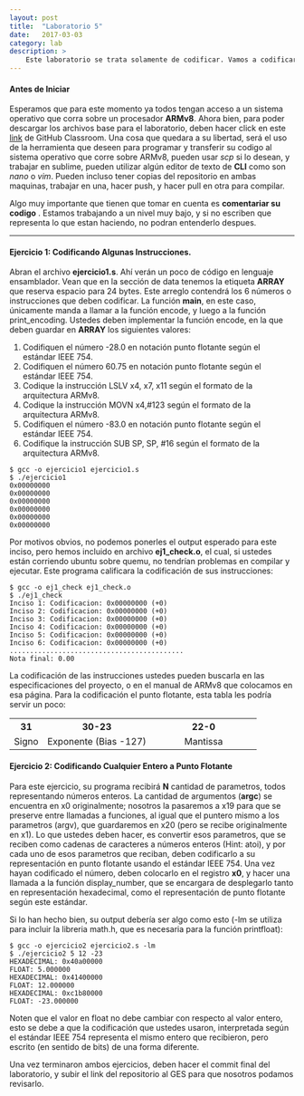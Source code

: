 ```yaml
---
layout: post
title:  "Laboratorio 5"
date:   2017-03-03
category: lab
description: >
    Este laboratorio se trata solamente de codificar. Vamos a codificar números en punto flotan y algunas instrucciones en ARMv8.
---
```


#### Antes de Iniciar

Esperamos que para este momento ya todos tengan acceso a un sistema operativo que corra sobre un procesador <b>ARMv8</b>. Ahora bien, para poder descargar los archivos base para el laboratorio, 
deben hacer click en este <a href="https://classroom.github.com/assignment-invitations/10a88fef5f61e9ccac8c4a05709df777">link</a> de GitHub Classroom. Una cosa que quedara a su libertad, será el 
uso de la herramienta que deseen para programar y transferir su codigo al sistema operativo que corre sobre ARMv8, pueden usar <i>scp</i> si lo desean, y trabajar en sublime, pueden utilizar 
algún editor de texto de <b>CLI</b> como son <i>nano</i> o <i>vim</i>. Pueden incluso tener copias del repositorio en ambas maquinas, trabajar en una, hacer push, y hacer pull en otra para compilar.

Algo muy importante que tienen que tomar en cuenta es <b>comentariar su codigo</b> . Estamos trabajando a un nivel muy bajo, y si no escriben que representa lo que estan haciendo, no podran entenderlo
despues.

---
#### Ejercicio 1: Codificando Algunas Instrucciones.

Abran el archivo <b>ejercicio1.s</b>. Ahí verán un poco de código en lenguaje ensamblador. Vean que en la sección de data tenemos la etiqueta <b>ARRAY</b> que reserva espacio para 24 bytes. Este 
arreglo contendrá los 6 números o instrucciones que deben codificar. La función <b>main</b>, en este caso, únicamente manda a llamar a la función encode, y luego a la función print_encoding. Ustedes deben implementar la función encode, en la que deben guardar en <b>ARRAY</b> los siguientes valores:

1. Codifiquen el número -28.0 en notación punto flotante según el estándar IEEE 754.
2. Codifiquen el número 60.75 en notación punto flotante según el estándar IEEE 754.
3. Codique la instrucción LSLV x4, x7, x11 según el formato de la arquitectura ARMv8.
4. Codique la instrucción MOVN x4,#123 según el formato de la arquitectura ARMv8.
5. Codifiquen el número -83.0 en notación punto flotante según el estándar IEEE 754.
6. Codifique la instrucción SUB SP, SP, #16 según el formato de la arquitectura ARMv8.


```shell
$ gcc -o ejercicio1 ejercicio1.s
$ ./ejercicio1
0x00000000
0x00000000
0x00000000
0x00000000
0x00000000
0x00000000
```

Por motivos obvios, no podemos ponerles el output esperado para este inciso, pero hemos incluido en archivo <b>ej1_check.o</b>, el cual, si ustedes están corriendo ubuntu sobre quemu, no 
tendrían problemas en compilar y ejecutar. Este programa calificara la codificación de sus instrucciones:

```shell
$ gcc -o ej1_check ej1_check.o
$ ./ej1_check
Inciso 1: Codificacion: 0x00000000 (+0)
Inciso 2: Codificacion: 0x00000000 (+0)
Inciso 3: Codificacion: 0x00000000 (+0)
Inciso 4: Codificacion: 0x00000000 (+0)
Inciso 5: Codificacion: 0x00000000 (+0)
Inciso 6: Codificacion: 0x00000000 (+0)
...........................................
Nota final: 0.00
```

La codificación de las instrucciones ustedes pueden buscarla en las especificaciones del proyecto, o en el manual de ARMv8 que colocamos en esa página. Para la codificación el 
punto flotante, esta tabla les podría servir un poco:

<table style="text-align: center">
  <tr>
    <th>31</th>
    <th colspan="4">30-23</th>
    <th colspan="8">22-0</th>
  </tr>
  <tr>
    <td>Signo</td>
    <td colspan="4">Exponente (Bias -127)</td>
    <td colspan="8">&nbsp; &nbsp; &nbsp; &nbsp; &nbsp; &nbsp; Mantissa &nbsp; &nbsp; &nbsp; &nbsp; &nbsp; &nbsp; </td>
  </tr>
</table>


#### Ejercicio 2: Codificando Cualquier Entero a Punto Flotante

Para este ejercicio, su programa recibirá <b>N</b> cantidad de parametros, todos representando números enteros. La cantidad de argumentos (<b>argc</b>) se encuentra en x0 originalmente; nosotros
la pasaremos a x19 para que se preserve entre llamadas a funciones, al igual que el puntero mismo a los parametros (argv), que guardaremos en x20 (pero se recibe originalmente en x1). Lo que ustedes
deben hacer, es convertir esos parametros, que se reciben como cadenas de caracteres a números enteros (Hint: atoi), y por cada uno de esos parametros que reciban, 
deben codificarlo a su representación en punto flotante usando el estándar IEEE 754. Una vez hayan codificado el número, deben colocarlo en el registro <b>x0</b>, y hacer una llamada a la función 
display_number, que se encargara de desplegarlo tanto en representación hexadecimal, como el representación de punto flotante según este estándar. 

Si lo han hecho bien, su output debería ser algo como esto (-lm se utiliza para incluir la libreria math.h, que es necesaria para la función printfloat):

```shell
$ gcc -o ejercicio2 ejercicio2.s -lm
$ ./ejercicio2 5 12 -23
HEXADECIMAL: 0x40a00000
FLOAT: 5.000000
HEXADECIMAL: 0x41400000
FLOAT: 12.000000
HEXADECIMAL: 0xc1b80000
FLOAT: -23.000000
```
Noten que el valor en float no debe cambiar con respecto al valor entero, esto se debe a que la codificación que ustedes usaron, interpretada según el estándar IEEE 754 representa el mismo entero
que recibieron, pero escrito (en sentido de bits) de una forma diferente. 

Una vez terminaron ambos ejercicios, deben hacer el commit final del laboratorio, y subir el link del repositorio al GES para que nosotros podamos revisarlo. 

